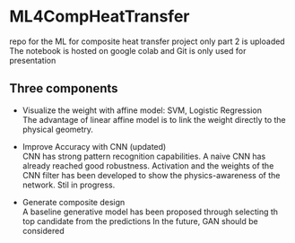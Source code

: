 # ML4CompHeatTransfer
repo for the ML for composite heat transfer project
only part 2 is uploaded  
The notebook is hosted on google colab and Git is only used for presentation

## Three components
- Visualize the weight with affine model:  SVM, Logistic Regression   
  The advantage of linear affine model is to link the weight directly to the physical geometry.
  
- Improve Accuracy with CNN (updated)   
  CNN has strong pattern recognition capabilities. A naive CNN has already reached good robustness. Activation and the weights of the CNN filter has been developed to show the physics-awareness of the network. Stil in progress.
  
- Generate composite design   
  A baseline generative model has been proposed through selecting th top candidate from the predictions
  In the future, GAN should be considered
